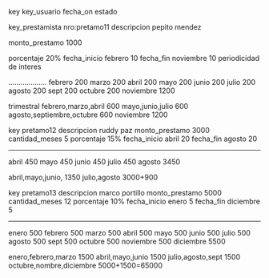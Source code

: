 <!-- para eliminar un moviento, cuneta, cliente con permisos,

1ro.- agrego el boton funcion get_anular
2.- estrar al servidor http://192.168.5.16/
3.- entrar al servicio calistenia
    entrar a paginas
    entrar a Bancos
    entrar lista de permiso
    registrar el nombre del permiso
4.- en https://www.calisteniabolivia.com/
    entrar a roles
    entrar a rol desarrollador servisofts
        entrar a permios
        ir a Bancos y click en eliminar -->

<!-- # jose miguel va hablar con el cliente diciendole que cada mes, va a pagar -->
<!-- a pero cada fondo, prestamo se tiene una fecha que termina la duracion -->
<!-- y tiene un fecha de cada mes de pago interes -->

<!-- #tabla prestamo -->

key
key_usuario
fecha_on
estado

key_prestamista
nro:pretamo11
descripcion pepito mendez

monto_prestamo 1000

<!-- cantidad_meses 10 -->

porcentaje 20%
fecha_inicio febrero 10
fecha_fin noviembre 10
periodicidad de interes

...................
febrero 200
marzo 200
abril 200
mayo 200
junio 200
julio 200
agosto 200
sept 200
octubre 200
noviembre 1200

trimestral
febrero,marzo,abril 600
mayo,junio,julio 600
agosto,septiembre,octubre 600
noviembre 1200

key pretamo12
descripcion ruddy paz
monto_prestamo 3000
cantidad_meses 5
porcentaje 15%
fecha_inicio abril 20
fecha_fin agosto 20

---

abril 450
mayo 450
junio 450
julio 450
agosto 3450

abril,mayo,junio, 1350
julio,agosto 3000+900

key pretamo13
descripcion marco portillo
monto_prestamo 5000
cantidad_meses 12
porcentaje 10%
fecha_inicio enero 5
fecha_fin diciembre 5

---

enero 500
febrero 500
marzo 500
abril 500
mayo 500
junio 500
julio 500
agosto 500
sept 500
octubre 500
noviembre 500
diciembre 5500

enero,febrero,marzo 1500
abril,mayo,junio 1500
julio,agosto,sept 1500
octubre,nombre,diciembre 5000+1500=65000
